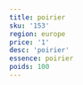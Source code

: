 ```yaml
---
title: poirier
sku: '153'
region: europe
price: '1'
desc: 'poirier'
essence: poirier
poids: 100
---
```

